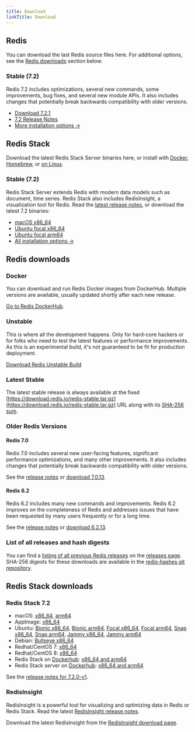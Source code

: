 ```yaml
---
title: Download
linkTitle: Download
---
```

<div class="download-cards">
<div id="download-redis">

## Redis

You can download the last Redis source files here. For additional options, see the [Redis downloads](#redis-downloads) section below.

### Stable (7.2)

Redis 7.2 includes optimizations, several new commands, some improvements, bug fixes, and several new module APIs. It also includes changes that potentially break backwards compatibility with older versions.

* [Download 7.2.1](https://github.com/redis/redis/archive/7.2.1.tar.gz)
* [7.2 Release Notes](https://raw.githubusercontent.com/redis/redis/7.2/00-RELEASENOTES)
* [More installation options ->](#redis-downloads)

</div>

<div id="download-redis-stack">

## Redis Stack

Download the latest Redis Stack Server binaries here, or install with [Docker](/docs/getting-started/install-stack/docker/), [Homebrew](/docs/stack/get-started/install/mac-os), or [on Linux](/docs/stack/get-started/install/linux).

### Stable (7.2)

Redis Stack Server extends Redis with modern data models such as document, time series. Redis Stack also includes RedisInsight, a visualization tool for Redis. Read the [latest release notes](https://github.com/redis-stack/redis-stack/releases/tag/v7.2.0-v1), or download the latest 7.2 binaries:

* [macOS x86_64](https://packages.redis.io/redis-stack/redis-stack-server-7.2.0-v1.catalina.x86_64.zip)
* [Ubuntu focal x86_64](https://packages.redis.io/redis-stack/redis-stack-server-7.2.0-v1.focal.x86_64.tar.gz)
* [Ubuntu focal arm64](https://packages.redis.io/redis-stack/redis-stack-server-7.2.0-v1.focal.arm64.tar.gz)
* [All installation options ->](#redis-stack-downloads)
</div>
</div>

<div id="download-details">

## Redis downloads

### Docker

You can download and run Redis Docker images from DockerHub. Multiple versions are available, usually updated shortly after each new release.

[Go to Redis DockerHub](https://hub.docker.com/_/redis).

### Unstable

This is where all the development happens. Only for hard-core hackers or for folks who need to test the latest features or performance improvements. As this is an experimental build, it's not guaranteed to be fit for production deployment.

[Download Redis Unstable Build](https://github.com/redis/redis/archive/unstable.tar.gz)

### Latest Stable

The latest stable release is always available at the fixed [https://download.redis.io/redis-stable.tar.gz](https://download.redis.io/redis-stable.tar.gz) URL along with its [SHA-256 sum](https://download.redis.io/redis-stable.tar.gz.SHA256SUM).

### Older Redis Versions

#### Redis 7.0

Redis 7.0 includes several new user-facing features, significant performance optimizations, and many other improvements. It also includes changes that potentially break backwards compatibility with older versions.

See the [release notes](https://raw.githubusercontent.com/redis/redis/7.0/00-RELEASENOTES) or [download 7.0.13](https://download.redis.io/releases/redis-7.0.13.tar.gz).

#### Redis 6.2

Redis 6.2 includes many new commands and improvements. Redis 6.2 improves on the completeness of Redis and addresses issues that have been requested by many users frequently or for a long time.

See the [release notes](https://raw.githubusercontent.com/redis/redis/6.2/00-RELEASENOTES) or [download 6.2.13](https://download.redis.io/releases/redis-6.2.13.tar.gz).


### List of all releases and hash digests

You can find a [listing of all previous Redis releases](https://download.redis.io/releases/) on the [releases page](https://download.redis.io/releases/). SHA-256 digests for these downloads are available in the [redis-hashes git repository](https://github.com/redis/redis-hashes/).

## Redis Stack downloads

### Redis Stack 7.2

* macOS: [x86_64](https://packages.redis.io/redis-stack/redis-stack-server-7.2.0-v1.catalina.x86_64.zip), [arm64](https://packages.redis.io/redis-stack/redis-stack-server-7.2.0-v1.monterey.arm64.zip)
* AppImage: [x86_64](https://packages.redis.io/redis-stack/redis-stack-server-7.2.0-v1-x86_64.AppImage)
* Ubuntu: [Bionic x86_64](https://packages.redis.io/redis-stack/redis-stack-server-7.2.0-v1.bionic.x86_64.tar.gz), [Bionic arm64](https://packages.redis.io/redis-stack/redis-stack-server-7.2.0-v1.bionic.arm64.tar.gz), [Focal x86_64](https://packages.redis.io/redis-stack/redis-stack-server-7.2.0-v1.focal.x86_64.tar.gz), [Focal arm64](https://packages.redis.io/redis-stack/redis-stack-server-7.2.0-v1.focal.arm64.tar.gz), [Snap x86_64](https://packages.redis.io/redis-stack/redis-stack-server-7.2.0-v1.x86_64.snap), [Snap arm64](https://packages.redis.io/redis-stack/redis-stack-server-7.2.0-v1.arm64.snap), [Jammy x86_64](https://packages.redis.io/redis-stack/redis-stack-server-7.2.0-v1.jammy.x86_64.tar.gz), [Jammy arm64](https://packages.redis.io/redis-stack/redis-stack-server-7.2.0-v1.jammy.arm64.tar.gz)
* Debian: [Bullseye x86_64](https://packages.redis.io/redis-stack/redis-stack-server-7.2.0-v1.bullseye.x86_64.tar.gz)
* Redhat/CentOS 7: [x86_64](https://packages.redis.io/redis-stack/redis-stack-server-7.2.0-v1.rhel7.x86_64.tar.gz)
* Redhat/CentOS 8: [x86_64](https://packages.redis.io/redis-stack/redis-stack-server-7.2.0-v1.rhel8.x86_64.tar.gz)
* Redis Stack on [Dockerhub](https://hub.docker.com/u/redis): [x86_64 and arm64](https://hub.docker.com/r/redis/redis-stack)
* Redis Stack server on [Dockerhub](https://hub.docker.com/u/redis): [x86_64 and arm64](https://hub.docker.com/r/redis/redis-stack-server)

See the [release notes for 7.2.0-v1](https://github.com/redis-stack/redis-stack/releases/tag/v7.2.0-v1).

### RedisInsight

RedisInsight is a powerful tool for visualizing and optimizing data in Redis or Redis Stack. Read the latest [RedisInsight release notes](https://github.com/RedisInsight/RedisInsight/releases).

Download the latest RedisInsight from the [RedisInsight download page](https://redis.com/redis-enterprise/redis-insight/).

</div>
